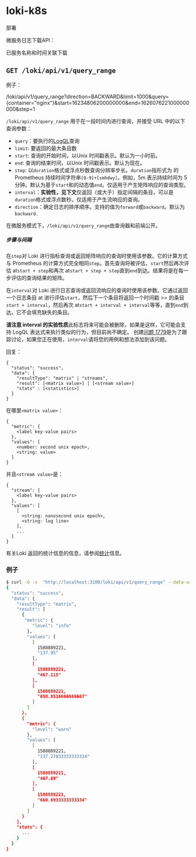 # loki-k8s

部署

微服务日志下载API：

已服务名称和时间关联下载

## `GET /loki/api/v1/query_range`

例子：

/loki/api/v1/query_range?direction=BACKWARD&limit=1000&query={container="nginx"}&start=16234806200000000&end=1626076221000000000&step=1

`/loki/api/v1/query_range` 用于在一段时间内进行查询，并接受 URL 中的以下查询参数：

- `query`：要执行的[LogQL](https://grafana.com/docs/loki/latest/logql/)查询
- `limit`: 要返回的最大条目数
- `start`: 查询的开始时间，以Unix 时间戳表示。默认为一小时前。
- `end`: 查询的结束时间，以Unix 时间戳表示。默认为现在。
- `step`: 以`duration`格式或浮点秒数查询分辨率步长。`duration`指形式为 的 Prometheus 持续时间字符串`[0-9]+[smhdwy]`。例如，5m 表示持续时间为 5 分钟。默认为基于`start`和的动态值`end`。仅适用于产生矩阵响应的查询类型。
- `interval`：**实验性，见下文**仅返回（或大于）指定间隔的条目，可以是`duration`格式或浮点数秒。仅适用于产生流响应的查询。
- `direction`：确定日志的排序顺序。支持的值为`forward`或`backward`。默认为`backward.`

在微服务模式下，`/loki/api/v1/query_range`由查询器和前端公开。

##### 步骤与间隔

在`step`对 Loki 进行指标查询或返回矩阵响应的查询时使用该参数。它的计算方式与 Prometheus 的计算方式完全相同`step`。首先查询将被评估，`start`然后再次评估 at`start + step`和再次 at`start + step + step`直到`end`到达。结果将是在每一步评估的查询结果的矩阵。

在`interval`对 Loki 进行日志查询或返回流响应的查询时使用该参数。它通过返回一个日志条目 at 进行评估`start`，然后下一个条目将返回一个时间戳 >= 的条目`start + interval`，然后再次 at`start + interval + interval`等等，直到`end`到达。它不会填充缺失的条目。

**请注意 interval 的实验性质**此标志将来可能会被删除，如果是这样，它可能会支持 LogQL 表达式来执行类似的行为，但目前尚不确定。 创建[问题 1779](https://github.com/grafana/loki/issues/1779)是为了跟踪讨论，如果您正在使用，`interval`请将您的用例和想法添加到该问题。

回复：

```
{
  "status": "success",
  "data": {
    "resultType": "matrix" | "streams",
    "result": [<matrix value>] | [<stream value>]
    "stats" : [<statistics>]
  }
}
```

在哪里`<matrix value>`：

```
{
  "metric": {
    <label key-value pairs>
  },
  "values": [
    <number: second unix epoch>,
    <string: value>
  ]
}
```

并且`<stream value>`是：

```
{
  "stream": {
    <label key-value pairs>
  },
  "values": [
    [
      <string: nanosecond unix epoch>,
      <string: log line>
    ],
    ...
  ]
}
```

有关Loki 返回的统计信息的信息，请参阅[统计](https://grafana.com/docs/loki/latest/api/#Statistics)信息。

### 例子

```bash
$ curl -G -s  "http://localhost:3100/loki/api/v1/query_range" --data-urlencode 'query=sum(rate({job="varlogs"}[10m])) by (level)' --data-urlencode 'step=300' | jq
{
  "status": "success",
  "data": {
    "resultType": "matrix",
    "result": [
      {
       "metric": {
          "level": "info"
        },
        "values": [
          [
            1588889221,
            "137.95"
          ],
          [
            1588889221,
            "467.115"
          ],
          [
            1588889221,
            "658.8516666666667"
          ]
        ]
      },
      {
        "metric": {
          "level": "warn"
        },
        "values": [
          [
            1588889221,
            "137.27833333333334"
          ],
          [
            1588889221,
            "467.69"
          ],
          [
            1588889221,
            "660.6933333333334"
          ]
        ]
      }
    ],
    "stats": {
      ...
    }
  }
}
```
